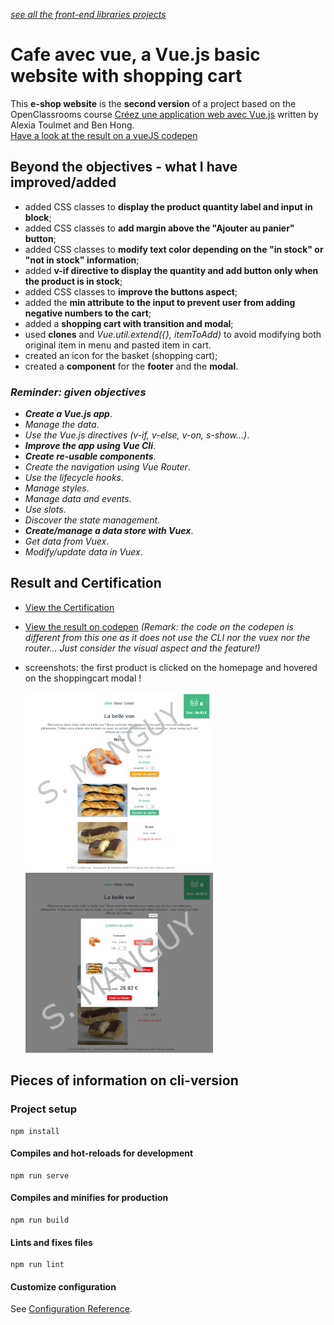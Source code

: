 *[see all the front-end libraries projects](https://github.com/s-manguy/projects/tree/main/front-end-libraries)*

# Cafe avec vue, a Vue.js basic website with shopping cart
This **e-shop website** is the **second version** of a project based on the OpenClassrooms course [Créez une application web avec Vue.js](https://openclassrooms.com/fr/courses/6390311-creez-une-application-web-avec-vue-js) written by Alexia Toulmet and Ben Hong.   
[Have a look at the result on a vueJS codepen](https://codepen.io/s-manguy/pen/xxYvYzy)

## Beyond the objectives - what I have improved/added
* added CSS classes to **display the product quantity label and input in block**;
* added CSS classes to **add margin above the "Ajouter au panier" button**;
* added CSS classes to **modify text color depending on the "in stock" or "not in stock" information**;
* added **v-if directive to display the quantity and add button only when the product is in stock**;
* added CSS classes to **improve the buttons aspect**;
* added the **min attribute to the input to prevent user from adding negative numbers to the cart**;
* added a **shopping cart with transition and modal**;
* used **clones** and *Vue.util.extend({}, itemToAdd)* to avoid modifying both original item in menu and pasted item in cart.
* created an icon for the basket (shopping cart);
* created a **component** for the **footer** and the **modal**.

### *Reminder: given objectives*
* ***Create a Vue.js app***.
* *Manage the data*.
* *Use the Vue.js directives (v-if, v-else, v-on, s-show...)*.
* ***Improve the app using Vue Cli***.
* ***Create re-usable components***.
* *Create the navigation using Vue Router*.
* *Use the lifecycle hooks*.
* *Manage styles*.
* *Manage data and events*.
* *Use slots*.
* *Discover the state management*.
* ***Create/manage a data store with Vuex***.
* *Get data from Vuex*.
* *Modify/update data in Vuex*.

## Result and Certification
* [View the Certification](https://github.com/s-manguy/diploma/blob/main/WEB-DEVELOPPER/certificate-vue-js-1977167923.pdf) 
* [View the result on codepen](https://codepen.io/s-manguy/pen/xxYvYzy)  *(Remark: the code on the codepen is different from this one as it does not use the CLI nor the vuex nor the router... Just consider the visual aspect and the feature!)*
* screenshots: the first product is clicked on the homepage and hovered on the shoppingcart modal !  

  ![Home - add a product](https://github.com/s-manguy/projects/blob/main/front-end-libraries/oc_cafe-avec-vue-shoppingcart/cafe-avec-vue-sandrine-manguy_home-clic_300.jpg)    ![shopping cart details](https://github.com/s-manguy/projects/blob/main/front-end-libraries/oc_cafe-avec-vue-shoppingcart/cafe-avec-vue-sandrine-manguy_shopping-cart-click_300.jpg) 
  

## Pieces of information on cli-version

### Project setup
```
npm install
```

#### Compiles and hot-reloads for development
```
npm run serve
```

#### Compiles and minifies for production
```
npm run build
```

#### Lints and fixes files
```
npm run lint
```

#### Customize configuration
See [Configuration Reference](https://cli.vuejs.org/config/).
